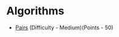 # Algorithms

- [Pairs](https://www.hackerrank.com/challenges/pairs/problem) (Difficulty - Medium)(Points - 50)
